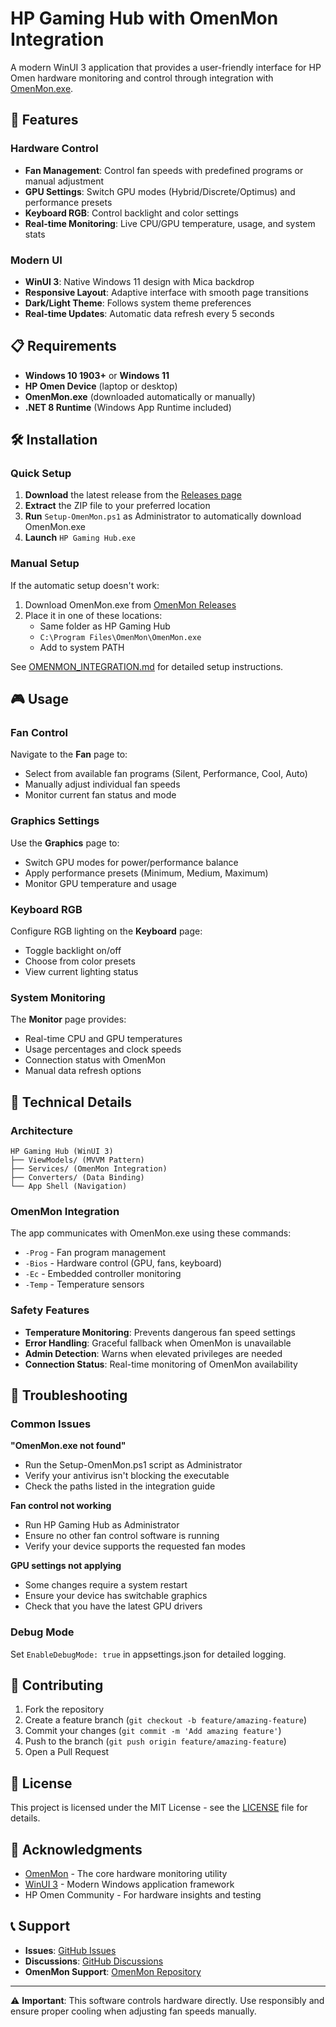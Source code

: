 # HP Gaming Hub with OmenMon Integration

A modern WinUI 3 application that provides a user-friendly interface for HP Omen hardware monitoring and control through integration with [OmenMon.exe](https://github.com/OmenMon/OmenMon).

## 🚀 Features

### Hardware Control
- **Fan Management**: Control fan speeds with predefined programs or manual adjustment
- **GPU Settings**: Switch GPU modes (Hybrid/Discrete/Optimus) and performance presets
- **Keyboard RGB**: Control backlight and color settings
- **Real-time Monitoring**: Live CPU/GPU temperature, usage, and system stats

### Modern UI
- **WinUI 3**: Native Windows 11 design with Mica backdrop
- **Responsive Layout**: Adaptive interface with smooth page transitions
- **Dark/Light Theme**: Follows system theme preferences
- **Real-time Updates**: Automatic data refresh every 5 seconds

## 📋 Requirements

- **Windows 10 1903+** or **Windows 11**
- **HP Omen Device** (laptop or desktop)
- **OmenMon.exe** (downloaded automatically or manually)
- **.NET 8 Runtime** (Windows App Runtime included)

## 🛠️ Installation

### Quick Setup

1. **Download** the latest release from the [Releases page](../../releases)
2. **Extract** the ZIP file to your preferred location
3. **Run** `Setup-OmenMon.ps1` as Administrator to automatically download OmenMon.exe
4. **Launch** `HP Gaming Hub.exe`

### Manual Setup

If the automatic setup doesn't work:

1. Download OmenMon.exe from [OmenMon Releases](https://github.com/OmenMon/OmenMon/releases/latest)
2. Place it in one of these locations:
   - Same folder as HP Gaming Hub
   - `C:\Program Files\OmenMon\OmenMon.exe`
   - Add to system PATH

See [OMENMON_INTEGRATION.md](OMENMON_INTEGRATION.md) for detailed setup instructions.

## 🎮 Usage

### Fan Control
Navigate to the **Fan** page to:
- Select from available fan programs (Silent, Performance, Cool, Auto)
- Manually adjust individual fan speeds
- Monitor current fan status and mode

### Graphics Settings  
Use the **Graphics** page to:
- Switch GPU modes for power/performance balance
- Apply performance presets (Minimum, Medium, Maximum)
- Monitor GPU temperature and usage

### Keyboard RGB
Configure RGB lighting on the **Keyboard** page:
- Toggle backlight on/off
- Choose from color presets
- View current lighting status

### System Monitoring
The **Monitor** page provides:
- Real-time CPU and GPU temperatures
- Usage percentages and clock speeds
- Connection status with OmenMon
- Manual data refresh options

## 🔧 Technical Details

### Architecture
```
HP Gaming Hub (WinUI 3)
├── ViewModels/ (MVVM Pattern)
├── Services/ (OmenMon Integration)
├── Converters/ (Data Binding)
└── App Shell (Navigation)
```

### OmenMon Integration
The app communicates with OmenMon.exe using these commands:
- `-Prog` - Fan program management
- `-Bios` - Hardware control (GPU, fans, keyboard)
- `-Ec` - Embedded controller monitoring
- `-Temp` - Temperature sensors

### Safety Features
- **Temperature Monitoring**: Prevents dangerous fan speed settings
- **Error Handling**: Graceful fallback when OmenMon is unavailable
- **Admin Detection**: Warns when elevated privileges are needed
- **Connection Status**: Real-time monitoring of OmenMon availability

## 🐛 Troubleshooting

### Common Issues

**"OmenMon.exe not found"**
- Run the Setup-OmenMon.ps1 script as Administrator
- Verify your antivirus isn't blocking the executable
- Check the paths listed in the integration guide

**Fan control not working**
- Run HP Gaming Hub as Administrator
- Ensure no other fan control software is running
- Verify your device supports the requested fan modes

**GPU settings not applying**
- Some changes require a system restart
- Ensure your device has switchable graphics
- Check that you have the latest GPU drivers

### Debug Mode
Set `EnableDebugMode: true` in appsettings.json for detailed logging.

## 🤝 Contributing

1. Fork the repository
2. Create a feature branch (`git checkout -b feature/amazing-feature`)
3. Commit your changes (`git commit -m 'Add amazing feature'`)
4. Push to the branch (`git push origin feature/amazing-feature`)
5. Open a Pull Request

## 📄 License

This project is licensed under the MIT License - see the [LICENSE](LICENSE) file for details.

## 🙏 Acknowledgments

- [OmenMon](https://github.com/OmenMon/OmenMon) - The core hardware monitoring utility
- [WinUI 3](https://docs.microsoft.com/en-us/windows/apps/winui/) - Modern Windows application framework
- HP Omen Community - For hardware insights and testing

## 📞 Support

- **Issues**: [GitHub Issues](../../issues)
- **Discussions**: [GitHub Discussions](../../discussions)
- **OmenMon Support**: [OmenMon Repository](https://github.com/OmenMon/OmenMon)

---

⚠️ **Important**: This software controls hardware directly. Use responsibly and ensure proper cooling when adjusting fan speeds manually.